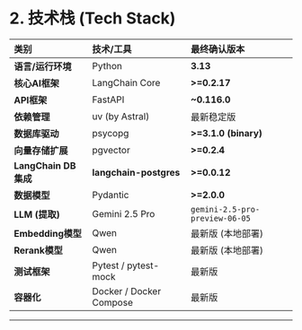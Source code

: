 # **2. 技术栈 (Tech Stack)**

| 类别 | 技术/工具 | **最终确认版本** |
| :--- | :--- | :--- |
| **语言/运行环境** | Python | **3.13** |
| **核心AI框架** | LangChain Core | **\>=0.2.17** |
| **API框架** | FastAPI | **\~0.116.0** |
| **依赖管理** | uv (by Astral) | 最新稳定版 |
| **数据库驱动** | psycopg | **\>=3.1.0 (binary)** |
| **向量存储扩展** | pgvector | **\>=0.2.4** |
| **LangChain DB集成**| **langchain-postgres** | **\>=0.0.12** |
| **数据模型** | Pydantic | **\>=2.0.0** |
| **LLM (提取)** | Gemini 2.5 Pro | `gemini-2.5-pro-preview-06-05` |
| **Embedding模型** | Qwen | 最新版 (本地部署) |
| **Rerank模型** | Qwen | 最新版 (本地部署) |
| **测试框架** | Pytest / pytest-mock | 最新版 |
| **容器化** | Docker / Docker Compose | 最新版 |

-----
